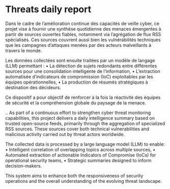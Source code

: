 # Threats daily report

Dans le cadre de l’amélioration continue des capacités de veille cyber, ce projet vise à fournir une synthèse quotidienne des menaces émergentes à partir de sources ouvertes fiables, notamment via l’agrégation de flux RSS spécialisés. Ces sources couvrent aussi bien les vulnérabilités techniques que les campagnes d’attaques menées par des acteurs malveillants à travers le monde.

Les données collectées sont ensuite traitées par un modèle de langage (LLM) permettant :
	•	La détection de sujets redondants entre différentes sources pour une consolidation intelligente de l’information,
	•	L’extraction automatisée d’indicateurs de compromission (IoC) exploitables par les équipes opérationnelles,
	•	La production de résumés stratégiques à destination des décideurs.

Ce dispositif a pour objectif de renforcer à la fois la réactivité des équipes de sécurité et la compréhension globale du paysage de la menace.


..
As part of a continuous effort to strengthen cyber threat monitoring capabilities, this project delivers a daily intelligence summary based on trusted open-source feeds, primarily through the aggregation of specialized RSS sources. These sources cover both technical vulnerabilities and malicious activity carried out by threat actors worldwide.

The collected data is processed by a large language model (LLM) to enable:
	•	Intelligent correlation of overlapping topics across multiple sources,
	•	Automated extraction of actionable Indicators of Compromise (IoCs) for operational security teams,
	•	Strategic summaries designed to inform decision-makers.

This system aims to enhance both the responsiveness of security operations and the overall understanding of the evolving threat landscape.
